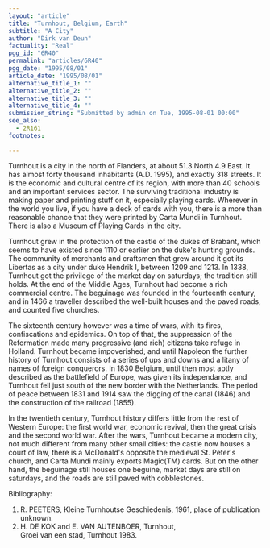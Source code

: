 ```yaml
---
layout: "article"
title: "Turnhout, Belgium, Earth"
subtitle: "A City"
author: "Dirk van Deun"
factuality: "Real"
pgg_id: "6R40"
permalink: "articles/6R40"
pgg_date: "1995/08/01"
article_date: "1995/08/01"
alternative_title_1: ""
alternative_title_2: ""
alternative_title_3: ""
alternative_title_4: ""
submission_string: "Submitted by admin on Tue, 1995-08-01 00:00"
see_also:
  - 2R161
footnotes: 

---
```

<div>
<p>Turnhout is a city in the north of Flanders, at about 51.3 North 4.9 East. It has almost forty thousand inhabitants (A.D. 1995), and exactly 318 streets. It is the economic and cultural centre of its region, with more than 40 schools and an important services sector. The surviving traditional industry is making paper and printing stuff on it, especially playing cards. Wherever in the world you live, if you have a deck of cards with you, there is a more than reasonable chance that they were printed by Carta Mundi in Turnhout. There is also a Museum of Playing Cards in the city.</p>
<p>Turnhout grew in the protection of the castle of the dukes of Brabant, which seems to have existed since 1110 or earlier on the duke's hunting grounds. The community of merchants and craftsmen that grew around it got its Libertas as a city under duke Hendrik I, between 1209 and 1213. In 1338, Turnhout got the privilege of the market day on saturdays; the tradition still holds. At the end of the Middle Ages, Turnhout had become a rich commercial centre. The beguinage was founded in the fourteenth century, and in 1466 a traveller described the well-built houses and the paved roads, and counted five churches.</p>
<p>The sixteenth century however was a time of wars, with its fires, confiscations and epidemics. On top of that, the suppression of the Reformation made many progressive (and rich) citizens take refuge in Holland. Turnhout became impoverished, and until Napoleon the further history of Turnhout consists of a series of ups and downs and a litany of names of foreign conquerors. In 1830 Belgium, until then most aptly described as the battlefield of Europe, was given its independance, and Turnhout fell just south of the new border with the Netherlands. The period of peace between 1831 and 1914 saw the digging of the canal (1846) and the construction of the railroad (1855).</p>
<p>In the twentieth century, Turnhout history differs little from the rest of Western Europe: the first world war, economic revival, then the great crisis and the second world war. After the wars, Turnhout became a modern city, not much different from many other small cities: the castle now houses a court of law, there is a McDonald's opposite the medieval St. Peter's church, and Carta Mundi mainly exports Magic(TM) cards. But on the other hand, the beguinage still houses one beguine, market days are still on saturdays, and the roads are still paved with cobblestones.</p>
<p>Bibliography:</p>
<ol>
<li value="1">R. PEETERS, Kleine Turnhoutse Geschiedenis, 1961, place of publication unknown.</li>
<li value="2">H. DE KOK and E. VAN AUTENBOER, Turnhout,<br>
Groei van een stad, Turnhout 1983.</li>
</ol>
</div>
